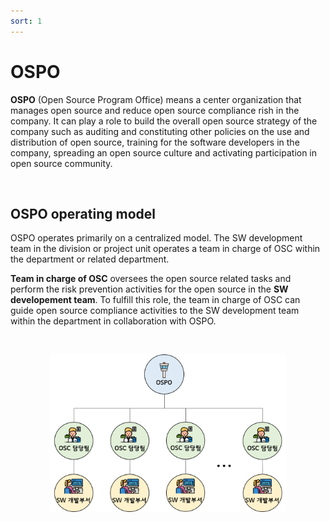 ```yaml
---
sort: 1
---
```


# OSPO

**OSPO** \(Open Source Program Office\) means a center organization that manages open source and reduce open source compliance rish in the company. It can play a role to build the overall open source strategy of the company such as auditing and constituting other policies on the use and distribution of open source, training for the software developers in the company, spreading an open source culture and activating participation in open source community.

<br>

## OSPO operating model

OSPO operates primarily on a centralized model. The SW development team in the division or project unit operates a team in charge of OSC within the department or related department.

**Team in charge of OSC** oversees the open source related tasks and perform the risk prevention activities for the open source in the **SW developement team**. 
To fulfill this role, the team in charge of OSC can guide open source compliance activities to the SW development team within the department in collaboration with OSPO.

<br>

<p align="center"><img src="../assets/docs/ospo.png" width="75%" title="OSPO"></p>
